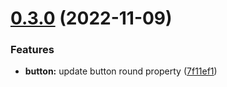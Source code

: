 # [0.3.0](https://github.com/make3waves/makaka/compare/v0.2.1...v0.3.0) (2022-11-09)


### Features

* **button:** update button round property ([7f11ef1](https://github.com/make3waves/makaka/commit/7f11ef11623f3e50d7d0cb72530737916d179725))
